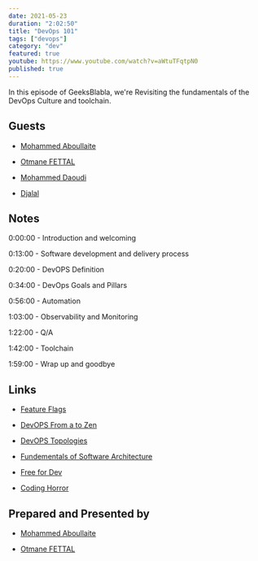 ```yaml
---
date: 2021-05-23
duration: "2:02:50"
title: "DevOps 101"
tags: ["devops"]
category: "dev"
featured: true
youtube: https://www.youtube.com/watch?v=aWtuTFqtpN0
published: true
---
```


In this episode of GeeksBlabla, we're Revisiting the fundamentals of the DevOps Culture and toolchain.

## Guests

- [Mohammed Aboullaite](https://twitter.com/laytoun)

- [Otmane FETTAL](https://twitter.com/OFettal)

- [Mohammed Daoudi](https://twitter.com/MIduoad)

- [Djalal](https://twitter.com/enlamp)

## Notes

0:00:00 - Introduction and welcoming

0:13:00 - Software development and delivery process

0:20:00 - DevOPS Definition

0:34:00 - DevOps Goals and Pillars

0:56:00 - Automation

1:03:00 - Observability and Monitoring

1:22:00 - Q/A

1:42:00 - Toolchain

1:59:00 - Wrap up and goodbye

## Links

- [Feature Flags](https://github.blog/2021-04-27-ship-code-faster-safer-feature-flags/)

- [DevOPS From a to Zen](https://speakerdeck.com/djalal/devops-from-a-to-zen)

- [DevOPS Topologies](https://web.devopstopologies.com/)

- [Fundementals of Software Architecture](https://www.goodreads.com/book/show/44144493-fundamentals-of-software-architecture)

- [Free for Dev](https://free-for.dev/#/)

- [Coding Horror](https://blog.codinghorror.com/)

## Prepared and Presented by

- [Mohammed Aboullaite](https://twitter.com/laytoun)

- [Otmane FETTAL](https://twitter.com/OFettal)
